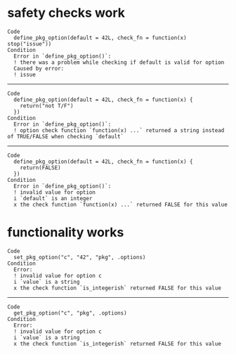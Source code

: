 # safety checks work

    Code
      define_pkg_option(default = 42L, check_fn = function(x) stop("issue"))
    Condition
      Error in `define_pkg_option()`:
      ! there was a problem while checking if default is valid for option
      Caused by error:
      ! issue

---

    Code
      define_pkg_option(default = 42L, check_fn = function(x) {
        return("not T/F")
      })
    Condition
      Error in `define_pkg_option()`:
      ! option check function `function(x) ...` returned a string instead of TRUE/FALSE when checking `default`

---

    Code
      define_pkg_option(default = 42L, check_fn = function(x) {
        return(FALSE)
      })
    Condition
      Error in `define_pkg_option()`:
      ! invalid value for option
      i `default` is an integer
      x the check function `function(x) ...` returned FALSE for this value

# functionality works

    Code
      set_pkg_option("c", "42", "pkg", .options)
    Condition
      Error:
      ! invalid value for option c
      i `value` is a string
      x the check function `is_integerish` returned FALSE for this value

---

    Code
      get_pkg_option("c", "pkg", .options)
    Condition
      Error:
      ! invalid value for option c
      i `value` is a string
      x the check function `is_integerish` returned FALSE for this value

